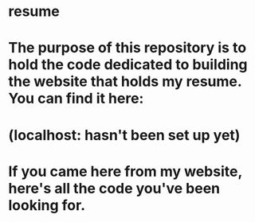 # resume
# The purpose of this repository is to hold the code dedicated to building the website that holds my resume. You can find it here:
# (localhost: hasn't been set up yet)
# If you came here from my website, here's all the code you've been looking for.

